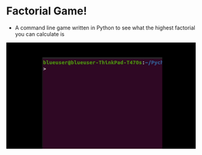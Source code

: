 # Factorial Game!
- A command line game written in Python to see what the highest factorial you can calculate is

![Gif demonstration](https://raw.githubusercontent.com/arjun-krishna1/gifs/main/factorial_game.gif)
